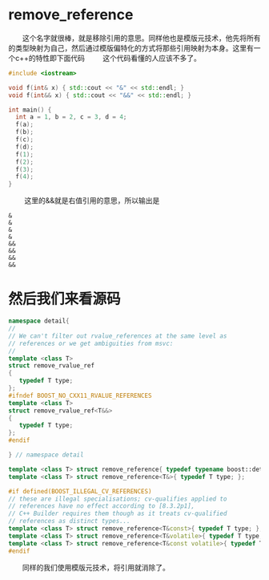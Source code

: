 
# remove_reference 
&emsp;&emsp;这个名字就很棒，就是移除引用的意思。同样他也是模版元技术，他先将所有的类型映射为自己，然后通过模版偏特化的方式将那些引用映射为本身。这里有一个c++的特性即下面代码
&emsp;&emsp; 这个代码看懂的人应该不多了。
```cpp
#include <iostream>

void f(int& x) { std::cout << "&" << std::endl; }
void f(int&& x) { std::cout << "&&" << std::endl; }

int main() {
  int a = 1, b = 2, c = 3, d = 4;
  f(a);
  f(b);
  f(c);
  f(d);
  f(1);
  f(2);
  f(3);
  f(4);
}
```
<!---more-->
&emsp;&emsp; 这里的&&就是右值引用的意思，所以输出是
```
&
&
&
&
&&
&&
&&
&&
```
# 然后我们来看源码
```cpp
namespace detail{
//
// We can't filter out rvalue_references at the same level as
// references or we get ambiguities from msvc:
//
template <class T>
struct remove_rvalue_ref
{
   typedef T type;
};
#ifndef BOOST_NO_CXX11_RVALUE_REFERENCES
template <class T>
struct remove_rvalue_ref<T&&>
{
   typedef T type;
};
#endif

} // namespace detail

template <class T> struct remove_reference{ typedef typename boost::detail::remove_rvalue_ref<T>::type type; };
template <class T> struct remove_reference<T&>{ typedef T type; };

#if defined(BOOST_ILLEGAL_CV_REFERENCES)
// these are illegal specialisations; cv-qualifies applied to
// references have no effect according to [8.3.2p1],
// C++ Builder requires them though as it treats cv-qualified
// references as distinct types...
template <class T> struct remove_reference<T&const>{ typedef T type; };
template <class T> struct remove_reference<T&volatile>{ typedef T type; };
template <class T> struct remove_reference<T&const volatile>{ typedef T type; };
#endif
```
&emsp;&emsp;同样的我们使用模版元技术，将引用就消除了。
